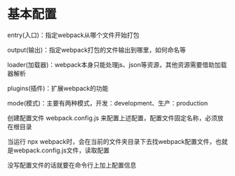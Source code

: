 # 基本配置

entry(入口)：指定webpack从哪个文件开始打包

output(输出)：指定webpack打包的文件输出到哪里，如何命名等

loader(加载器)：webpack本身只能处理js、json等资源，其他资源需要借助加载器解析

plugins(插件)：扩展webpack的功能

mode(模式)：主要有两种模式，开发：development、生产：production

创建配置文件 webpack.config.js  来配置上述配置，配置文件固定名称，必须放在根目录


当运行 npx webpack时，会在当前的文件夹目录下去找webpack配置文件，也就是webpack.config.js文件，读取配置

没写配置文件的话就要在命令行上加上配置信息
